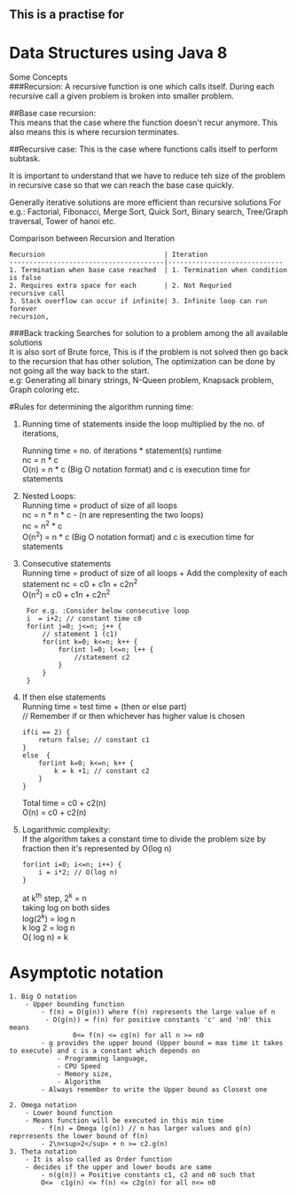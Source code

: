 ## This is a practise for 
# Data Structures using Java 8

Some Concepts  
###Recursion: 
A recursive function is one which calls itself. During each recursive call a given problem is broken into smaller problem.

##Base case recursion:  
This means that the case where the function doesn't recur anymore.
This also means this is where recursion terminates.

##Recursive case:
This is the case where functions calls itself to perform subtask.

It is important to understand that we have to reduce teh size of the
problem in recursive case so that we can reach the base case quickly.

Generally iterative solutions are more efficient than recursive solutions
For e.g.: Factorial, Fibonacci, Merge Sort, Quick Sort, Binary search, Tree/Graph traversal,
Tower of hanoi etc.

Comparison between Recursion and Iteration

    Recursion                              | Iteration
    ---------------------------------------|-----------------------------
    1. Termination when base case reached  | 1. Termination when condition is false
    2. Requires extra space for each       | 2. Not Requried
    recursive call                          
    3. Stack overflow can occur if infinite| 3. Infinite loop can run forever
    recursion,

###Back tracking
Searches for solution to a problem among the all available solutions  
It is also sort of Brute force,
This is if the problem is not solved then go back to the recursion that has other solution,
The optimization can be done by not going all the way back to the start.  
e.g: Generating all binary strings, N-Queen problem, Knapsack problem, Graph coloring etc.

#Rules for determining the algorithm running time:
1. Running time of statements inside the loop multiplied by the no. of iterations,

    Running time = no. of iterations * statement(s) runtime  
        nc = n * c  
      O(n) = n * c (Big O notation format) and c is execution time for statements
      
2. Nested Loops:  
    Running time = product of size of all loops  
        nc = n * n * c - (n are representing the two loops)  
        nc = n<sup>2</sup> * c  
        O(n<sup>2</sup>) = n * c (Big O notation format) and c is execution time for statements
    
3. Consecutive statements  
    Running time = product of size of all loops + Add the complexity of each statement
        nc = c0 + c1n + c2n<sup>2</sup>  
        O(n<sup>2</sup>) = c0 + c1n + c2n<sup>2</sup>
        
        For e.g. :Consider below consecutive loop
        i  = i+2; // constant time c0
        for(int j=0; j<=n; j++ {
            // statement 1 (c1)
            for(int k=0; k<=n; k++ {
                for(int l=0; l<=n; l++ {
                    //statement c2
                }
            }
        }
4. If then else statements  
    Running time = test time + (then or else part)  
    // Remember if or then whichever has higher value is chosen  
    ```
    if(i == 2) {
        return false; // constant c1
    }
    else  {
        for(int k=0; k<=n; k++ {
            k = k +1; // constant c2
        }
    }
    ```
   Total time  = c0 + c2(n)  
   O(n) = c0 + c2(n)
   
5. Logarithmic complexity:  
    If the algorithm takes a constant time to divide the problem size by fraction then it's represented by O(log n)  
    
    ```
    for(int i=0; i<=n; i++) {
        i = i*2; // O(log n)
    }
   ```
   at k<sup>th</sup> step, 2<sup>k</sup> = n  
   taking log on both sides  
   log(2<sup>k</sup>) = log n  
   k log 2 = log n  
   O( log n) = k  
   
# Asymptotic notation  
    1. Big O notation
        - Upper bounding function
            - f(n) = O(g(n)) where f(n) represents the large value of n
             - O(g(n)) = f(n) for positive constants 'c' and 'n0' this means
                    0<= f(n) <= cg(n) for all n >= n0
            - g provides the upper bound (Upper bound = max time it takes to execute) and c is a constant which depends on
                - Programming language,
                - CPU Speed
                - Memory size,
                - Algorithm
            - Always remember to write the Upper bound as Closest one
            
    2. Omega notation
        - Lower bound function
        - Means function will be executed in this min time  
            - f(n) = Omega (g(n)) // n has larger values and g(n) reprresents the lower bound of f(n)
            - 2\n<sup>2</sup> + n >= c2.g(n)
    3. Theta notation
        - It is also called as Order function
        - decides if the upper and lower bouds are same
            - n(g(n)) = Positive constants c1, c2 and n0 such that
            O<=  c1g(n) <= f(n) <= c2g(n) for all n<= n0
            
        